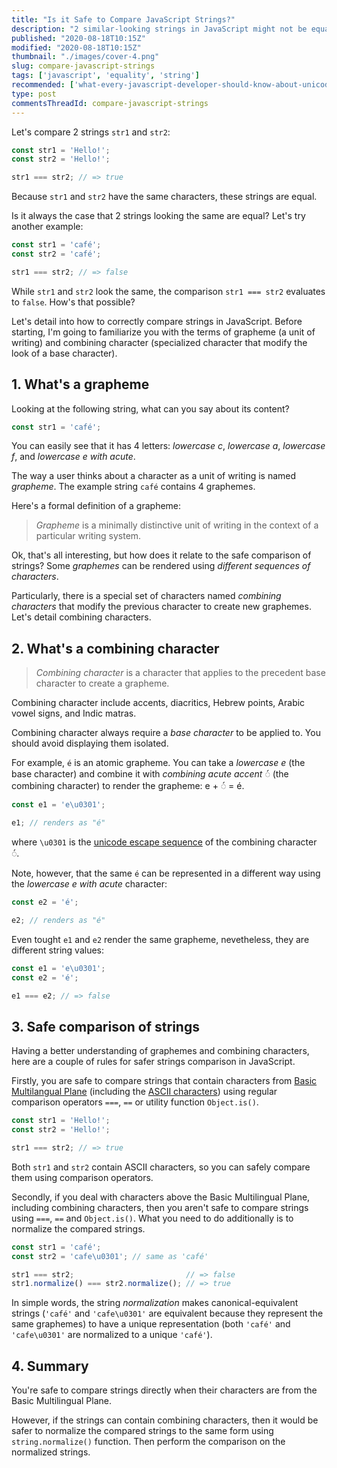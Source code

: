 ```yaml
---
title: "Is it Safe to Compare JavaScript Strings?"
description: "2 similar-looking strings in JavaScript might not be equal... so how would you safely compare strings?"
published: "2020-08-18T10:15Z"
modified: "2020-08-18T10:15Z"
thumbnail: "./images/cover-4.png"
slug: compare-javascript-strings
tags: ['javascript', 'equality', 'string']
recommended: ['what-every-javascript-developer-should-know-about-unicode', 'what-is-string-in-javascript']
type: post
commentsThreadId: compare-javascript-strings
---
```


Let's compare 2 strings `str1` and `str2`:

```javascript
const str1 = 'Hello!';
const str2 = 'Hello!';

str1 === str2; // => true
```

Because `str1` and `str2` have the same characters, these strings are equal.  

Is it always the case that 2 strings looking the same are equal? Let's try another example:

```javascript
const str1 = 'café';
const str2 = 'café';

str1 === str2; // => false
```

While `str1` and `str2` look the same, the comparison `str1 === str2` evaluates to `false`. How's that possible?

Let's detail into how to correctly compare strings in JavaScript. Before starting, I'm going to familiarize you with the terms of grapheme (a unit of writing) and combining character (specialized character that modify the look of a base character).  

## 1. What's a grapheme

Looking at the following string, what can you say about its content? 

```javascript
const str1 = 'café';
```

You can easily see that it has 4 letters: *lowercase c*,  *lowercase a*, *lowercase f*, and *lowercase e with acute*.  

The way a user thinks about a character as a unit of writing is named *grapheme*. The example string `café` contains 4 graphemes.  

Here's a formal definition of a grapheme:

> *Grapheme* is a minimally distinctive unit of writing in the context of a particular writing system.  

Ok, that's all interesting, but how does it relate to the safe comparison of strings? Some *graphemes* can be rendered using *different sequences of characters*.  

Particularly, there is a special set of characters named *combining characters* that modify the previous character to create new graphemes. Let's detail combining characters.  

## 2. What's a combining character

> *Combining character* is a character that applies to the precedent base character to create a grapheme.  

Combining character include accents, diacritics, Hebrew points, Arabic vowel signs, and Indic matras.

Combining character always require a *base character* to be applied to. You should avoid displaying them isolated.  

For example, `é` is an atomic grapheme. You can take a *lowercase e* (the base character) and combine it with *combining acute accent* ◌́  (the combining character) to render the grapheme: e + ◌́  = é.  

```javascript
const e1 = 'e\u0301';

e1; // renders as "é"
```

where `\u0301` is the [unicode escape sequence](/what-every-javascript-developer-should-know-about-unicode/#unicode-escape-sequence) of the combining character ◌́.  

Note, however, that the same `é` can be represented in a different way using the *lowercase e with acute* character:

```javascript
const e2 = 'é';

e2; // renders as "é"
```

Even tought `e1` and `e2` render the same grapheme, nevetheless, they are different string values:

```javascript
const e1 = 'e\u0301';
const e2 = 'é';

e1 === e2; // => false
```

## 3. Safe comparison of strings

Having a better understanding of graphemes and combining characters, here are a couple of rules for safer strings comparison in JavaScript.  

Firstly, you are safe to compare strings that contain characters from [Basic Multilangual Plane](https://en.wikipedia.org/wiki/Plane_(Unicode)#Basic_Multilingual_Plane) (including the [ASCII characters](https://en.wikipedia.org/wiki/Basic_Latin_(Unicode_block))) using regular comparison operators `===`, `==` or utility function `Object.is()`.  

```javascript
const str1 = 'Hello!';
const str2 = 'Hello!';

str1 === str2; // => true
```

Both `str1` and `str2` contain ASCII characters, so you can safely compare them using comparison operators.  

Secondly, if you deal with characters above the Basic Multilingual Plane, including combining characters, then you aren't safe to compare strings using `===`, `==` and `Object.is()`. What you need to do additionally is to normalize the compared strings.  

```javascript
const str1 = 'café';
const str2 = 'cafe\u0301'; // same as 'café'

str1 === str2;                         // => false
str1.normalize() === str2.normalize(); // => true
```

In simple words, the string *normalization* makes canonical-equivalent strings (`'café'` and `'cafe\u0301'` are equivalent because they represent the same graphemes) to have a unique representation (both `'café'` and `'cafe\u0301'` are normalized to a unique `'café'`).  

## 4. Summary

You're safe to compare strings directly when their characters are from the Basic Multilingual Plane.  

However, if the strings can contain combining characters, then it would be safer to normalize the compared strings to the same form using `string.normalize()` function. Then perform the comparison on the normalized strings.  